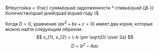 $Неустойка = \frac{ сумма\quad задолженности * ставка\quad ЦБ }{ Количество\quad дней\quad в\quad году }$

Когда $D > 0$, уравнение $(ax^2 + bx + c = 0)$ имеет два корня, которые можно найти следующим образом:
$$ x_{1}, x_{2} = {-b \pm \sqrt{D} \over 2a} $$
$$ D = b^2 - 4ac$$
